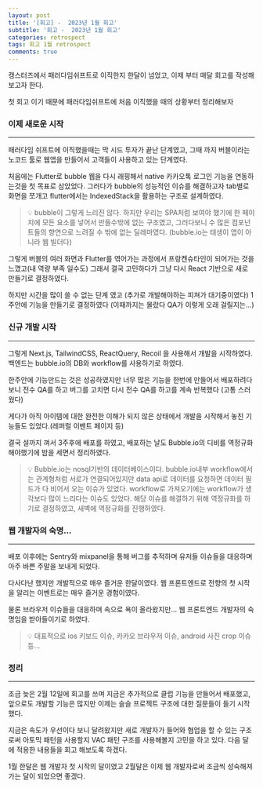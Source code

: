 ```yaml
---
layout: post
title: '[회고] -  2023년 1월 회고'
subtitle: '회고 -  2023년 1월 회고'
categories: retrospect
tags: 회고 1월 retrospect
comments: true
---
```


캥스터즈에서 패러다임쉬프트로 이직한지 한달이 넘었고, 이제 부터 매달 회고를 작성해보고자 한다. 

첫 회고 이기 때문에 패러다임쉬프트에 처음 이직했을 때의 상황부터 정리해보자

### 이제  새로운 시작

---

패러다임 쉬프트에 이직했을때는 막 시드 투자가 끝난 단계였고, 그때 까지 버블이라는 노코드 툴로 웹앱을 만들어서 고객들이 사용하고 있는 단계였다.

처음에는 Flutter로 bubble 웹을 다시 래핑해서 native 카카오톡 로그인 기능을 연동하는것을 첫 목표로 삼았었다. 그러다가 bubble의 성능적인 이슈를 해결하고자 tab별로 화면을 쪼개고 flutter에서는 IndexedStack을 활용하는 구조로 설계하였다.


> 💡 bubble이 그렇게 느리진 않다. 하지만 우리는 SPA처럼 보여야 했기에 한 페이지에 모든 요소를 넣어서 만들수밖에 없는 구조였고, 그러다보니 수 많은 컴포넌트들의 향연으로 느려질 수 밖에 없는 딜레마였다. (bubble.io는 태생이 앱이 아니라 웹 빌더다)
>

그렇게 버블의 여러 화면과 Flutter를 엮어가는 과정에서 프랑켄슈타인이 되어가는 것을 느꼈고(내 역량 부족 일수도) 그래서 결국 고민하다가 그냥 다시 React 기반으로 새로 만들기로 결정하였다.

하지만 시간을 많이 쓸 수 없는 단계 였고 (추가로 개발해야하는 피쳐가 대기중이였다) 1주안에 기능을 만들기로 결정하였다 (이때까지는 몰랐다 QA가 이렇게 오래 걸릴지는…)

### 신규 개발 시작

---

그렇게 Next.js, TailwindCSS, ReactQuery, Recoil 을 사용해서 개발을 시작하였다. 
백엔드는 bubble.io의 DB와 workflow를 사용하기로 하였다.

한주안에 기능만드는 것은 성공하였지만 너무 많은 기능을 한번에 만들어서 배포하려다 보니 전수 QA를 하고 버그를 고치면 다시 전수 QA를 하고를 계속 반복했다 (고통 스러웠다)

게다가 아직 아이템에 대한 완전한 이해가 되지 않은 상태에서 개발을 시작해서 놓친 기능들도 있었다.(레퍼럴 이벤트 페이지 등)

결국 설까지 껴서 3주후에 배포를 하였고, 배포하는 날도 Bubble.io의 디비를 역정규화 해야했기에 밤을 세면서 정리하였다.

> 💡 Bubble.io는 nosql기반의 데이터베이스이다. bubble.io내부 workflow에서는 관계형처럼 서로가 연결되어있지만 data api로 데이터를 요청하면 데이터 필드가 다 비어서 오는 이슈가 있었다.
workflow로 가져오기에는 workflow가 생각보다 많이 느리다는 이슈도 있었다.
해당 이슈를 해결하기 위해 역정규화를 하기로 결정하였고, 새벽에 역정규화를 진행하였다.
>

### 웹 개발자의 숙명…

---

배포 이후에는 Sentry와 mixpanel을 통해 버그를 추적하며 유저들 이슈들을 대응하며 아주 바쁜 주말을 보내게 되었다.

다사다난 했지만 개발적으로 매우 즐거운 한달이였다.
웹 프론트엔드로 전향의 첫 시작을 알리는 이벤트로는 매우 즐거운 경험이였다.

물론 브라우저 이슈들을 대응하며 속으로 욕이 올라왔지만… 웹 프론트엔드 개발자의 숙명임을 받아들이기로 하였다.

> 💡 대표적으로 ios 키보드 이슈, 카카오 브라우저 이슈, android 사진 crop 이슈 등…
>

### 정리

---

조금 늦은 2월 12일에 회고를 쓰며 지금은 추가적으로 클럽 기능을 만들어서 배포했고, 앞으로도 개발할 기능은 많지만 이제는 슬슬 프로젝트 구조에 대한 질문들이 들기 시작했다.

지금은 속도가 우선이다 보니 달려왔지만 새로 개발자가 들어와 협업을 할 수 있는 구조로써 아토믹 패턴을 사용할지 VAC 패턴 구조를 사용해볼지 고민을 하고 있다. 다음 달에 적용한 내용들을 회고 해보도록 하겠다.

1월 한달은 웹 개발자 첫 시작의 달이였고 2월달은 이제 웹 개발자로써 조금씩 성숙해져가는 달이 되었으면 좋겠다.